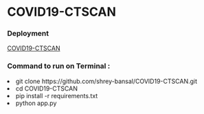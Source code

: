# COVID19-CTSCAN

<h3>Deployment</h3>

[COVID19-CTSCAN](https://covid19-ctscan.herokuapp.com/)

<h3>Command to run on Terminal : </h3>

<li> git clone https://github.com/shrey-bansal/COVID19-CTSCAN.git </li>
<li> cd COVID19-CTSCAN </li>
<li> pip install -r requirements.txt </li>
<li> python app.py </li>


